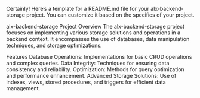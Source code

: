 
Certainly! Here’s a template for a README.md file for your alx-backend-storage project. You can customize it based on the specifics of your project.

alx-backend-storage
Project Overview
The alx-backend-storage project focuses on implementing various storage solutions and operations in a backend context. It encompasses the use of databases, data manipulation techniques, and storage optimizations.

Features
Database Operations: Implementations for basic CRUD operations and complex queries.
Data Integrity: Techniques for ensuring data consistency and reliability.
Optimization: Methods for query optimization and performance enhancement.
Advanced Storage Solutions: Use of indexes, views, stored procedures, and triggers for efficient data management.
